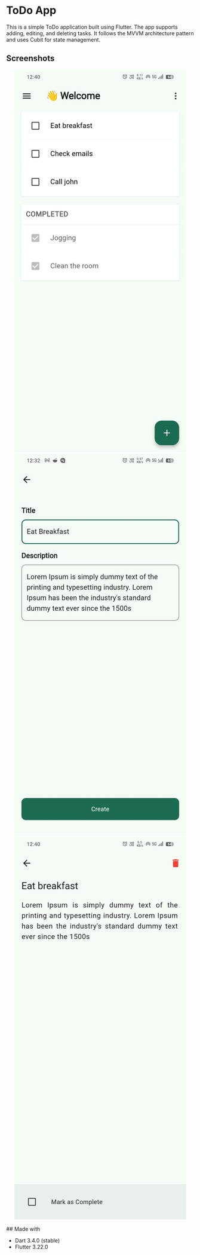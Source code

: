 # ToDo App

This is a simple ToDo application built using Flutter. The app supports adding, editing, and deleting tasks. It follows the MVVM  architecture pattern and uses Cubit for state management.


## Screenshots
<p align="center">
  <a href="https://opensource.org/licenses/MIT"><img alt="Home Screen" src="https://github.com/muhammadmidlaj/TODO_APP/blob/main/screenshots/home_screen.jpg"/></a>
  <a href="https://opensource.org/licenses/MIT"><img alt="Add Todo Screen" src="https://github.com/muhammadmidlaj/TODO_APP/blob/main/screenshots/add_todo_screen.jpg"/></a>
  <a href="https://opensource.org/licenses/MIT"><img alt="Details Screen" src="https://github.com/muhammadmidlaj/TODO_APP/blob/main/screenshots/details_screen.jpg"/></a>
 
</p>
## Made with

- Dart 3.4.0 (stable)
- Flutter  3.22.0
